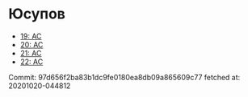 # Юсупов
- [19: AC](19.md)
- [20: AC](20.md)
- [21: AC](21.md)
- [22: AC](22.md)

Commit: 97d656f2ba83b1dc9fe0180ea8db09a865609c77
 fetched at: 20201020-044812
